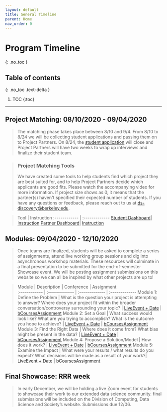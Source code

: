 ```yaml
---
layout: default
title: General Timeline 
parent: Home
nav_order: 0
---
```


# **Program Timeline**
{: .no_toc }

## Table of contents
{: .no_toc .text-delta }

1. TOC
{:toc}

---
## Project Matching: 08/10/2020 - 09/04/2020
   > The matching phase takes place between 8/10 and 9/4. From 8/10 to 8/24 we will be collecting student applications and passing them on to Project Partners. On 8/24, the [student application](https://docs.google.com/forms/d/e/1FAIpQLSdo27PXKHHoTlq6NECz6Tah_JB3UBnPhPgUnLDTb9-zPmhRmQ/viewform) will close and Project Partners will have two weeks to wrap up interviews and finalize their student team.

> ### Project Matching Tools 
   > We have created some tools to help students find which project they are best suited for, and to help Project Partners decide which applicants are good fits. Please watch the accompanying video for more information. If project size shows as 0, it means that the partner(s) haven't specified their expected number of students. If you have any questions or feedback, please reach out to us at ds-discovery@berkeley.edu.

   > Tool | Instruction 
   :------------ | :------------- 
   [Student Dashboard](https://bit.ly/2DzP49O)| [Instruction](https://bit.ly/3iabkG9)
   [Partner Dashboard](https://bit.ly/2Cksi5u)| [Instruction](https://bit.ly/3gMmXD4)


## Modules: 09/04/2020 - 12/10/2020
   > Once teams are finalized, students will be asked to complete a series of assignments, attend live working group sessions and dig into asynchronous workshop materials. These resources will culminate in a final presentation to be submitted for the end-of-semester Showcase event. We will be posting assignment submissions on this website so we can all be inspired by what other projects are up to!
   
   > Module | Description | Conference | Assignment   
   :------------ | :------------- | :------------- | :-------------
   Module 1: Define the Problem | What is the question your project is attempting to answer? Where does your project fit within the broader conversation/controversy surrounding your topic? | [LiveEvent + Date](www.google.com) | [bCoursesAssignment](www.google.com)
   Module 2: Set a Goal | What success would look like? What are you trying to accomplish? What is the outcome you hope to achieve? | [LiveEvent + Date](www.google.com) | [bCoursesAssignment](www.google.com)
   Module 3: Find the Right Data | Where does it come from? What bias might be present in the data? | [LiveEvent + Date](www.google.com) | [bCoursesAssignment](www.google.com)
   Module 4: Propose a Solution/Model | How does it work? | [LiveEvent + Date](www.google.com) | [bCoursesAssignment](www.google.com)
   Module 5: Examine the Impact | What were your results / what results do you expect? What decisions will be made as a result of your work?| [LiveEvent + Date](www.google.com) | [bCoursesAssignment](www.google.com)

## Final Showcase: RRR week
   > In early December, we will be holding a live Zoom event for students to showcase their work to our extended data science community. final submissions will be included on the Division of Computing, Data Science and Society’s website. Submissions due 12/06.

 
